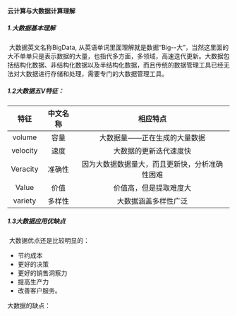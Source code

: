 #### 云计算与大数据计算理解

##### 1.大数据基本理解

​		大数据英文名称BigData,  从英语单词里面理解就是数据“Big--大”，当然这里面的大不单单只是表示数据的大量，也指代多方面，多领域，高速迭代更新。大数据包括结构化数据、非结构化数据以及半结构化数据，而且传统的数据管理工具已经无法对大数据进行存储和处理，需要专门的大数据管理工具。

##### 1.2大数据五V特征：

|   特征   | 中文名称 |                    相应特点                    |
| :------: | :------: | :--------------------------------------------: |
|  volume  |   容量   |          大数据量——正在生成的大量数据          |
| velocity |   速度   |             大数据的更新迭代速度快             |
| Veracity |  准确性  | 因为大数据数据量大，而且更新快，分析准确性困难 |
|  Value   |   价值   |             价值高，但是提取难度大             |
| variety  |  多样性  |              大数据涵盖多样性广泛              |

##### 1.3大数据应用优缺点

​		大数据优点还是比较明显的：

- 节约成本
- 更好的决策
- 更好的销售洞察力
- 提高生产力
- 改善客户服务。

大数据的缺点：